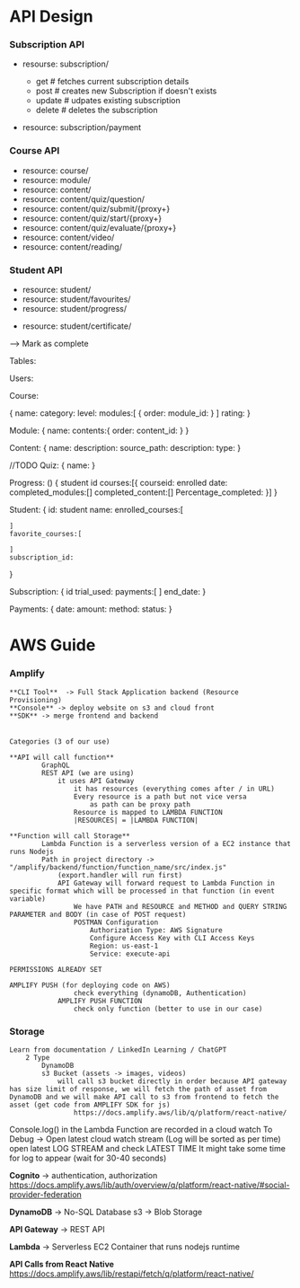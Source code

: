 # API Design

### Subscription API

- resourse: subscription/

  - get # fetches current subscription details
  - post # creates new Subscription if doesn't exists
  - update # udpates existing subscription
  - delete # deletes the subscription
- resource: subscription/payment

### Course API

- resource: course/
- resource: module/
- resource: content/
- resource: content/quiz/question/
- resource: content/quiz/submit/{proxy+}
- resource: content/quiz/start/{proxy+}
- resource: content/quiz/evaluate/{proxy+}
- resource: content/video/
- resource: content/reading/

### Student API

- resource: student/
- resource: student/favourites/
- resource: student/progress/

<!-- - resource: student/progress/{proxy+} -->

- resource: student/certificate/

<!-- - resource: student/certificate/{proxy+} -->

--> Mark as complete

<!-- Admin API

- resouce:  -->

Tables:

Users:

Course:

{
	name:
	category:
	level:
	modules:[
		{
			order:
			module_id:
		}
	]
	rating:
}

Module:
{
	name:
	contents:{
		order:
		content_id:
	}
}

Content:
{
	name:
	description:
	source_path:
	description:
	type:
}

//TODO
Quiz:
{
	name:
}

Progress: ()
{
	student id
	courses:[{
		courseid:
		enrolled date:
		completed_modules:[]
		completed_content:[]
		Percentage_completed:
	}]
}

Student:
{
	id:
	student name:
	enrolled_courses:[

    ]
	favorite_courses:[

    ]
	subscription_id:
}

Subscription:
{
	id
	trial_used:
	payments:[
	]
	end_date:
}

Payments:
{
	date:
	amount:
	method:
	status:
}




# AWS Guide


### Amplify

    **CLI Tool**  -> Full Stack Application backend (Resource Provisioning)
	**Console** -> deploy website on s3 and cloud front
	**SDK** -> merge frontend and backend

###### 
    Categories (3 of our use)

    **API will call function**
			GraphQL
			REST API (we are using)
				it uses API Gateway
					it has resources (everything comes after / in URL)
					Every resource is a path but not vice versa
						as path can be proxy path
					Resource is mapped to LAMBDA FUNCTION
					|RESOURCES| = |LAMBDA FUNCTION|

    **Function will call Storage**
			Lambda Function is a serverless version of a EC2 instance that runs Nodejs
			Path in project directory -> "/amplify/backend/function/function_name/src/index.js"
				(export.handler will run first)
				API Gateway will forward request to Lambda Function in specific format which will be processed in that function (in event variable)
					We have PATH and RESOURCE and METHOD and QUERY STRING PARAMETER and BODY (in case of POST request)
					POSTMAN Configuration
						Authorization Type: AWS Signature
						Configure Access Key with CLI Access Keys
						Region: us-east-1
						Service: execute-api

    PERMISSIONS ALREADY SET

    AMPLIFY PUSH (for deploying code on AWS)
					check everything (dynamoDB, Authentication)
				AMPLIFY PUSH FUNCTION
					check only function (better to use in our case)

### Storage

    Learn from documentation / LinkedIn Learning / ChatGPT
		2 Type
			DynamoDB
			s3 Bucket (assets -> images, videos)
				will call s3 bucket directly in order because API gateway has size limit of response, we will fetch the path of asset from DynamoDB and we will make API call to s3 from frontend to fetch the asset (get code from AMPLIFY SDK for js)
					https://docs.amplify.aws/lib/q/platform/react-native/

Console.log() in the Lambda Function are recorded in a cloud watch
	To Debug -> Open latest cloud watch stream (Log will be sorted as per time)
		open latest LOG STREAM and check LATEST TIME
		It might take some time for log to appear (wait for 30-40 seconds)


**Cognito** -> authentication, authorization
	https://docs.amplify.aws/lib/auth/overview/q/platform/react-native/#social-provider-federation

**DynamoDB** -> No-SQL Database
s3 -> Blob Storage

**API Gateway** -> REST API

**Lambda** -> Serverless EC2 Container that runs nodejs runtime

**API Calls from React Native**
	https://docs.amplify.aws/lib/restapi/fetch/q/platform/react-native/
